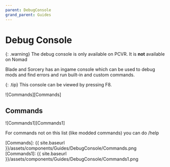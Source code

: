 ```yaml
---
parent: DebugConsole
grand_parent: Guides
---
```

# Debug Console

{: .warning}
The debug console is only available on PCVR. It is **not** available on Nomad

Blade and Sorcery has an ingame console which can be used to debug mods and find errors and run built-in and custom commands.

{: .tip}
This console can be viewed by pressing F8.

![Commands][Commands]

## Commands

![Commands1][Commands1]

For commands not on this list (like modded commands) you can do /help

[Commands]: {{ site.baseurl }}/assets/components/Guides/DebugConsole/Commands.png
[Commands1]: {{ site.baseurl }}/assets/components/Guides/DebugConsole/Commands1.png